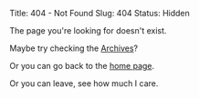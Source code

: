 Title:   404 - Not Found
Slug:    404
Status:  Hidden


The page you're looking for doesn't exist.  

Maybe try checking the [Archives](/archives.html)?  

Or you can go back to the [home page](/index.html).  

Or you can leave, see how much I care.  
